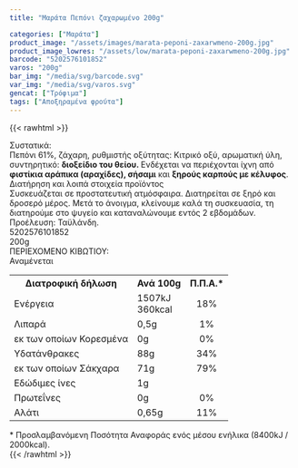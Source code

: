 ```yaml
---
title: "Μαράτα Πεπόνι ζαχαρωμένο 200g"

categories: ["Μαράτα"]
product_image: "/assets/images/marata-peponi-zaxarwmeno-200g.jpg"
product_image_lowres: "/assets/low/marata-peponi-zaxarwmeno-200g.jpg"
barcode: "5202576101852"
varos: "200g"
bar_img: "/media/svg/barcode.svg"
var_img: "/media/svg/varos.svg"
gencat: ["Τρόφιμα"]
tags: ["Αποξηραμένα φρούτα"]
---
```

{{< rawhtml >}}

<div class="product">
    <div id="sistatika">Συστατικά:</div>
    <div class="alltext">Πεπόνι 61%, ζάχαρη, ρυθμιστής οξύτητας: Κιτρικό οξύ, αρωματική ύλη, συντηρητικό: <b>διοξείδιο
            του θείου.&nbsp;</b>Ενδέχεται να περιέχονται ίχνη από <b>φιστίκια αράπικα (αραχίδες), σήσαμι</b> και
        <b>ξηρούς καρπούς με κέλυφος</b>.<br></div>
    <div id="loipa">Διατήρηση και λοιπά στοιχεία προϊόντος</div>
    <div class="alltext">Συσκευάζεται σε προστατευτική ατμόσφαιρα. Διατηρείται σε ξηρό και δροσερό μέρος. Μετά το
        άνοιγμα, κλείνουμε καλά τη συσκευασία, τη διατηρούμε στο ψυγείο και καταναλώνουμε εντός 2
        εβδομάδων.<br>Προέλευση: Ταϋλάνδη.</div>
    <div id="barcode">
        <div id="barimage1"></div><span id="bartext">5202576101852</span>
    </div>
    <div id="varos">
        <div id="varosimage1"></div><span id="varostext">200g</span>
    </div>
    <div id="kivotio">ΠΕΡΙΕΧΟΜΕΝΟ ΚΙΒΩΤΙΟΥ:<br>Αναμένεται</div>
    <div class="tabout">
        <table id="diatable">
            <tbody>
                <tr>
                    <th>Διατροφική δήλωση</th>
                    <th>Ανά 100g</th>
                    <th>Π.Π.Α.*</th>
                </tr>
                <tr>
                    <td class="texr2">Ενέργεια</td>
                    <td class="texr">1507kJ<br>360kcal</td>
                    <td class="texr" style="text-align:center">18%</td>
                </tr>
                <tr>
                    <td class="texr2">Λιπαρά</td>
                    <td class="texr">0,5g</td>
                    <td class="texr" style="text-align:center">1%</td>
                </tr>
                <tr>
                    <td class="gray">εκ των οποίων Κορεσµένα</td>
                    <td class="gray2">0g</td>
                    <td class="gray2" style="text-align:center">0%</td>
                </tr>
                <tr>
                    <td class="texr2">Yδατάνθρακες</td>
                    <td class="texr">88g</td>
                    <td class="texr" style="text-align:center">34%</td>
                </tr>
                <tr>
                    <td class="gray">εκ των οποίων Σάκχαρα</td>
                    <td class="gray2">71g</td>
                    <td class="gray2" style="text-align:center">79%</td>
                </tr>
                <tr>
                    <td class="texr2">Eδώδιμες ίνες</td>
                    <td class="texr">1g</td>
                    <td class="texr" style="text-align:center"></td>
                </tr>
                <tr>
                    <td class="texr2">Πρωτεΐνες</td>
                    <td class="texr">0g</td>
                    <td class="texr" style="text-align:center">0%</td>
                </tr>
                <tr>
                    <td class="texr2">Αλάτι</td>
                    <td class="texr">0,65g</td>
                    <td class="texr" style="text-align:center">11%</td>
                </tr>
            </tbody>
        </table>
    </div>
    <div class="alltext">* Προσλαμβανόμενη Ποσότητα Αναφοράς ενός μέσου ενήλικα (8400kJ / 2000kcal).</div>
    <div class="pimg"></div>
</div>
{{< /rawhtml >}}